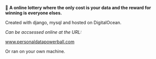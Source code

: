 :slot_machine: **A online lottery where the only cost is your data and the reward for winning is everyone elses.** 

Created with django, mysql and hosted on DigitalOcean.

*Can be accsessed online at the URL:*

www.personaldatapowerball.com

Or ran on your own machine.
